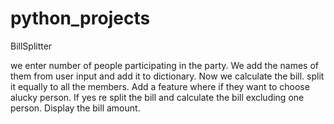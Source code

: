 # python_projects
BillSplitter

we enter number of people participating in the party.
We add the names of them from user input and add it to dictionary.
Now we calculate the bill.
split it equally to all the members.
Add a feature where if they want to choose alucky person.
If yes re split the bill and calculate the bill excluding one person.
Display the bill amount.
